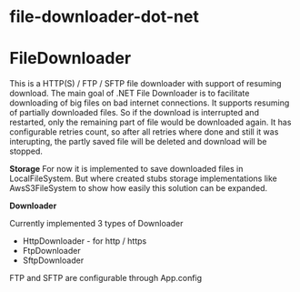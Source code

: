 # file-downloader-dot-net

**FileDownloader**
==================

This is a HTTP(S) / FTP / SFTP file downloader with support of resuming download. The main goal of .NET File Downloader is to facilitate downloading of big files on bad internet connections. It supports resuming of partially downloaded files. So if the download is interrupted and restarted, only the remaining part of file would be downloaded again. It has configurable retries count, so after all retries where done and still it was interupting, the partly saved file will be deleted and download will be stopped.

**Storage**
For now it is implemented to save downloaded files in LocalFileSystem. But where created stubs storage implementations like AwsS3FileSystem to show how easily this solution can be expanded.

**Downloader**

Currently implemented 3 types of Downloader

- HttpDownloader - for http / https 
- FtpDownloader
- SftpDownloader

FTP and SFTP are configurable through App.config

